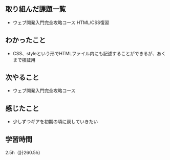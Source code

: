 ## 取り組んだ課題一覧
- ウェブ開発入門完全攻略コース HTML/CSS復習

## わかったこと
- CSS、styleという形でHTMLファイル内にも記述することができるが、あくまで検証用

## 次やること
- ウェブ開発入門完全攻略コース

## 感じたこと
- 少しずつギアを初期の頃に戻していきたい
  
## 学習時間
2.5h（計260.5h）

